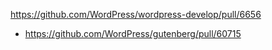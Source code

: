 https://github.com/WordPress/wordpress-develop/pull/6656

-   https://github.com/WordPress/gutenberg/pull/60715
